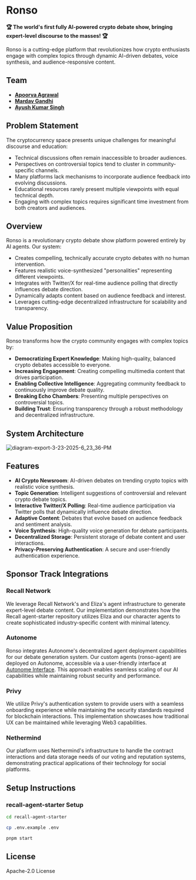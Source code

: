 # Ronso

**🏆 The world's first fully AI-powered crypto debate show, bringing expert-level discourse to the masses! 🏆**

Ronso is a cutting-edge platform that revolutionizes how crypto enthusiasts engage with complex topics through dynamic AI-driven debates, voice synthesis, and audience-responsive content.

## Team

- [**Apoorva Agrawal**](https://www.linkedin.com/in/apoorva-agrawal-8302b825a/)
- [**Mardav Gandhi**](https://www.linkedin.com/in/mardav-gandhi/)
- [**Ayush Kumar Singh**](https://www.linkedin.com/in/ayush45/)

## Problem Statement

The cryptocurrency space presents unique challenges for meaningful discourse and education:

- Technical discussions often remain inaccessible to broader audiences.
- Perspectives on controversial topics tend to cluster in community-specific channels.
- Many platforms lack mechanisms to incorporate audience feedback into evolving discussions.
- Educational resources rarely present multiple viewpoints with equal technical depth.
- Engaging with complex topics requires significant time investment from both creators and audiences.

## Overview

Ronso is a revolutionary crypto debate show platform powered entirely by AI agents. Our system:

- Creates compelling, technically accurate crypto debates with no human intervention.
- Features realistic voice-synthesized "personalities" representing different viewpoints.
- Integrates with Twitter/X for real-time audience polling that directly influences debate direction.
- Dynamically adapts content based on audience feedback and interest.
- Leverages cutting-edge decentralized infrastructure for scalability and transparency.

## Value Proposition

Ronso transforms how the crypto community engages with complex topics by:

- **Democratizing Expert Knowledge**: Making high-quality, balanced crypto debates accessible to everyone.
- **Increasing Engagement**: Creating compelling multimedia content that drives participation.
- **Enabling Collective Intelligence**: Aggregating community feedback to continuously improve debate quality.
- **Breaking Echo Chambers**: Presenting multiple perspectives on controversial topics.
- **Building Trust**: Ensuring transparency through a robust methodology and decentralized infrastructure.

## System Architecture

![diagram-export-3-23-2025-6_23_36-PM](https://github.com/user-attachments/assets/86c463c8-64a1-42c4-b3b9-26016480164a)

## Features

- **AI Crypto Newsroom**: AI-driven debates on trending crypto topics with realistic voice synthesis.
- **Topic Generation**: Intelligent suggestions of controversial and relevant crypto debate topics.
- **Interactive Twitter/X Polling**: Real-time audience participation via Twitter polls that dynamically influence debate direction.
- **Adaptive Content**: Debates that evolve based on audience feedback and sentiment analysis.
- **Voice Synthesis**: High-quality voice generation for debate participants.
- **Decentralized Storage**: Persistent storage of debate content and user interactions.
- **Privacy-Preserving Authentication**: A secure and user-friendly authentication experience.

## Sponsor Track Integrations

### Recall Network

We leverage Recall Network's and Eliza's agent infrastructure to generate expert-level debate content. Our implementation demonstrates how the Recall agent-starter repository utilizes Eliza and our character agents to create sophisticated industry-specific content with minimal latency.

### Autonome

Ronso integrates Autonome's decentralized agent deployment capabilities for our debate generation system. Our custom agents (ronso-agent) are deployed on Autonome, accessible via a user-friendly interface at [Autonome Interface](https://dev.autonome.fun/autonome/new?template=d9c98f0f-8ba7-4570-9672-e631aeffb7f1). This approach enables seamless scaling of our AI capabilities while maintaining robust security and performance.

### Privy

We utilize Privy's authentication system to provide users with a seamless onboarding experience while maintaining the security standards required for blockchain interactions. This implementation showcases how traditional UX can be maintained while leveraging Web3 capabilities.

### Nethermind

Our platform uses Nethermind's infrastructure to handle the contract interactions and data storage needs of our voting and reputation systems, demonstrating practical applications of their technology for social platforms.

## Setup Instructions

### recall-agent-starter Setup

```bash
cd recall-agent-starter

cp .env.example .env

pnpm start
```

## License

Apache-2.0 License
